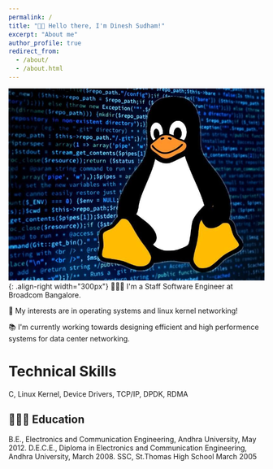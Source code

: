 ```yaml
---
permalink: /
title: "👋🏼 Hello there, I'm Dinesh Sudham!"
excerpt: "About me"
author_profile: true
redirect_from: 
  - /about/
  - /about.html
---
```




![Illustration of combining vision and language modalities](/images/Linux_Penguin.jfif)
{: .align-right width="300px"}
👨🏻‍💻 I'm a Staff Software Engineer at Broadcom Bangalore.

🔬 My interests are in operating systems and linux kernel networking!

📚 I'm currently working towards designing efficient and high performence systems for data center networking.

# Technical Skills
C, Linux Kernel, Device Drivers, TCP/IP, DPDK, RDMA

## 👨🏻‍🔬 Education

B.E., Electronics and Communication Engineering, Andhra University, May 2012.
D.E.C.E., Diploma in Electronics and Communication Engineering, Andhra University, March 2008.
SSC, St.Thomas High School March 2005






